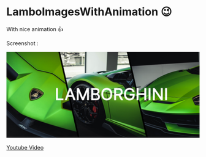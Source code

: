 # LamboImagesWithAnimation 😉

With nice animation 👍

Screenshot : 

![](screen1.png)

[Youtube Video](https://youtu.be/V2MCI329ybw)
